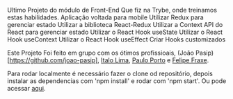 Ultimo Projeto do módulo de Front-End Que fiz na Trybe, onde treinamos estas habilidades. Aplicação voltada para mobile
    Utilizar Redux para gerenciar estado
    Utilizar a biblioteca React-Redux
    Utilizar a Context API do React para gerenciar estado
    Utilizar o React Hook useState
    Utilizar o React Hook useContext
    Utilizar o React Hook useEffect
    Criar Hooks customizados

Este Projeto Foi feito em grupo com os ótimos profissioais, (João Pasip)[https://github.com/joao-pasip], [Italo Lima](https://github.com/Italo9), [Paulo Porto](https://github.com/prtpj1) e [Felipe Fraxe](https://github.com/felipefraxe).

  

Para rodar localmente é necessário fazer o clone od repositório, depois instalar as dependencias com 'npm install' e rodar com 'npm start'. Ou pode acessar [aqui](https://fsipp-recipe-app.vercel.app/).
